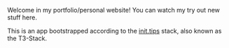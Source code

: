 Welcome in my portfolio/personal website! You can watch my try out new stuff here.

This is an app bootstrapped according to the [init.tips](https://init.tips) stack, also known as the T3-Stack.

